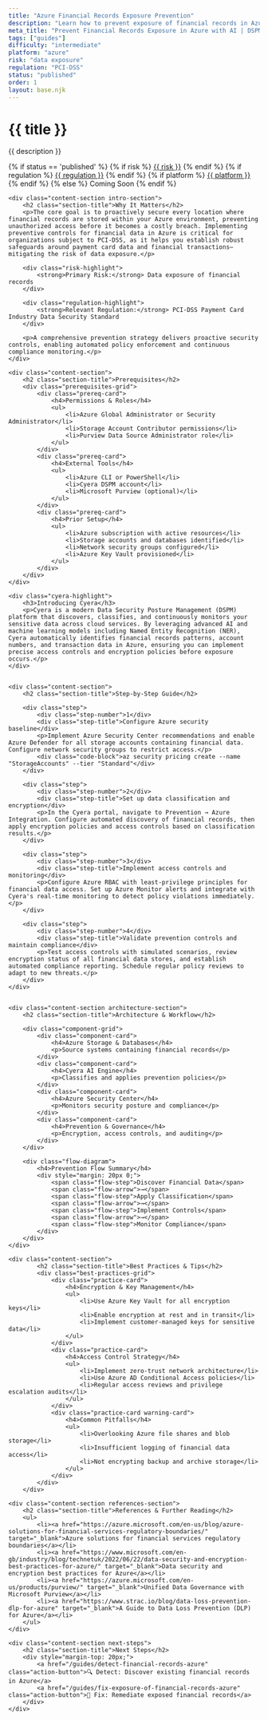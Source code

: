 ```yaml
---
title: "Azure Financial Records Exposure Prevention"
description: "Learn how to prevent exposure of financial records in Azure environments. Follow step-by-step guidance for PCI-DSS compliance."
meta_title: "Prevent Financial Records Exposure in Azure with AI | DSPM Guide"
tags: ["guides"]
difficulty: "intermediate"
platform: "azure"
risk: "data exposure"
regulation: "PCI-DSS"
status: "published"
order: 1
layout: base.njk
---
```


<div class="container">
    <div class="header">
        <h1>{{ title }}</h1>
        <p>{{ description }}</p>
        <div class="guide-tags-container">
			<div class="guide-tags-wrapper">
		    {% if status == 'published' %}
		        {% if risk %}
		        <a href="/risk/{{ risk | downcase | replace: ' ', '-' }}/" class="guide-tag risk">{{ risk }}</a>
		        {% endif %}
		        {% if regulation %}
		        <a href="/regulation/{{ regulation | downcase | replace: ' ', '-' }}/" class="guide-tag regulation">{{ regulation }}</a>
		        {% endif %}
		        {% if platform %}
		        <a href="/platforms/{{ platform | downcase | replace: ' ', '-' }}/" class="guide-tag platform">{{ platform }}</a>
		        {% endif %}
		    {% else %}
		        <span class="guide-tag coming-soon">Coming Soon</span>
		    {% endif %}
		</div>
		</div>
    </div>

    <div class="content-section intro-section">
        <h2 class="section-title">Why It Matters</h2>
        <p>The core goal is to proactively secure every location where financial records are stored within your Azure environment, preventing unauthorized access before it becomes a costly breach. Implementing preventive controls for financial data in Azure is critical for organizations subject to PCI-DSS, as it helps you establish robust safeguards around payment card data and financial transactions—mitigating the risk of data exposure.</p>
        
        <div class="risk-highlight">
            <strong>Primary Risk:</strong> Data exposure of financial records
        </div>
        
        <div class="regulation-highlight">
            <strong>Relevant Regulation:</strong> PCI-DSS Payment Card Industry Data Security Standard
        </div>
        
        <p>A comprehensive prevention strategy delivers proactive security controls, enabling automated policy enforcement and continuous compliance monitoring.</p>
    </div>

    <div class="content-section">
        <h2 class="section-title">Prerequisites</h2>
        <div class="prerequisites-grid">
            <div class="prereq-card">
                <h4>Permissions & Roles</h4>
                <ul>
                    <li>Azure Global Administrator or Security Administrator</li>
                    <li>Storage Account Contributor permissions</li>
                    <li>Purview Data Source Administrator role</li>
                </ul>
            </div>
            <div class="prereq-card">
                <h4>External Tools</h4>
                <ul>
                    <li>Azure CLI or PowerShell</li>
                    <li>Cyera DSPM account</li>
                    <li>Microsoft Purview (optional)</li>
                </ul>
            </div>
            <div class="prereq-card">
                <h4>Prior Setup</h4>
                <ul>
                    <li>Azure subscription with active resources</li>
                    <li>Storage accounts and databases identified</li>
                    <li>Network security groups configured</li>
                    <li>Azure Key Vault provisioned</li>
                </ul>
            </div>
        </div>
    </div>
	
    <div class="cyera-highlight">
        <h3>Introducing Cyera</h3>
        <p>Cyera is a modern Data Security Posture Management (DSPM) platform that discovers, classifies, and continuously monitors your sensitive data across cloud services. By leveraging advanced AI and machine learning models including Named Entity Recognition (NER), Cyera automatically identifies financial records patterns, account numbers, and transaction data in Azure, ensuring you can implement precise access controls and encryption policies before exposure occurs.</p>
    </div>
	

    <div class="content-section">
        <h2 class="section-title">Step-by-Step Guide</h2>
        
        <div class="step">
            <div class="step-number">1</div>
            <div class="step-title">Configure Azure security baseline</div>
            <p>Implement Azure Security Center recommendations and enable Azure Defender for all storage accounts containing financial data. Configure network security groups to restrict access.</p>
            <div class="code-block">az security pricing create --name "StorageAccounts" --tier "Standard"</div>
        </div>

        <div class="step">
            <div class="step-number">2</div>
            <div class="step-title">Set up data classification and encryption</div>
            <p>In the Cyera portal, navigate to Prevention → Azure Integration. Configure automated discovery of financial records, then apply encryption policies and access controls based on classification results.</p>
        </div>

        <div class="step">
            <div class="step-number">3</div>
            <div class="step-title">Implement access controls and monitoring</div>
            <p>Configure Azure RBAC with least-privilege principles for financial data access. Set up Azure Monitor alerts and integrate with Cyera's real-time monitoring to detect policy violations immediately.</p>
        </div>

        <div class="step">
            <div class="step-number">4</div>
            <div class="step-title">Validate prevention controls and maintain compliance</div>
            <p>Test access controls with simulated scenarios, review encryption status of all financial data stores, and establish automated compliance reporting. Schedule regular policy reviews to adapt to new threats.</p>
        </div>
    </div>


    <div class="content-section architecture-section">
        <h2 class="section-title">Architecture & Workflow</h2>
        
        <div class="component-grid">
            <div class="component-card">
                <h4>Azure Storage & Databases</h4>
                <p>Source systems containing financial records</p>
            </div>
            <div class="component-card">
                <h4>Cyera AI Engine</h4>
                <p>Classifies and applies prevention policies</p>
            </div>
            <div class="component-card">
                <h4>Azure Security Center</h4>
                <p>Monitors security posture and compliance</p>
            </div>
            <div class="component-card">
                <h4>Prevention & Governance</h4>
                <p>Encryption, access controls, and auditing</p>
            </div>
        </div>

        <div class="flow-diagram">
            <h4>Prevention Flow Summary</h4>
            <div style="margin: 20px 0;">
                <span class="flow-step">Discover Financial Data</span>
                <span class="flow-arrow">→</span>
                <span class="flow-step">Apply Classification</span>
                <span class="flow-arrow">→</span>
                <span class="flow-step">Implement Controls</span>
                <span class="flow-arrow">→</span>
                <span class="flow-step">Monitor Compliance</span>
            </div>
        </div>
    </div>

	<div class="content-section">
	        <h2 class="section-title">Best Practices & Tips</h2>
	        <div class="best-practices-grid">
	            <div class="practice-card">
	                <h4>Encryption & Key Management</h4>
	                <ul>
	                    <li>Use Azure Key Vault for all encryption keys</li>
	                    <li>Enable encryption at rest and in transit</li>
	                    <li>Implement customer-managed keys for sensitive data</li>
	                </ul>
	            </div>
	            <div class="practice-card">
	                <h4>Access Control Strategy</h4>
	                <ul>
	                    <li>Implement zero-trust network architecture</li>
	                    <li>Use Azure AD Conditional Access policies</li>
	                    <li>Regular access reviews and privilege escalation audits</li>
	                </ul>
	            </div>
	            <div class="practice-card warning-card">
	                <h4>Common Pitfalls</h4>
	                <ul>
	                    <li>Overlooking Azure file shares and blob storage</li>
	                    <li>Insufficient logging of financial data access</li>
	                    <li>Not encrypting backup and archive storage</li>
	                </ul>
	            </div>
	        </div>
	    </div>

    <div class="content-section references-section">
        <h2 class="section-title">References & Further Reading</h2>
        <ul>
            <li><a href="https://azure.microsoft.com/en-us/blog/azure-solutions-for-financial-services-regulatory-boundaries/" target="_blank">Azure solutions for financial services regulatory boundaries</a></li>
            <li><a href="https://www.microsoft.com/en-gb/industry/blog/technetuk/2022/06/22/data-security-and-encryption-best-practices-for-azure/" target="_blank">Data security and encryption best practices for Azure</a></li>
            <li><a href="https://azure.microsoft.com/en-us/products/purview/" target="_blank">Unified Data Governance with Microsoft Purview</a></li>
            <li><a href="https://www.strac.io/blog/data-loss-prevention-dlp-for-azure" target="_blank">A Guide to Data Loss Prevention (DLP) for Azure</a></li>
        </ul>
    </div>

    <div class="content-section next-steps">
        <h2 class="section-title">Next Steps</h2>
        <div style="margin-top: 20px;">
            <a href="/guides/detect-financial-records-azure" class="action-button">🔍 Detect: Discover existing financial records in Azure</a>
            <a href="/guides/fix-exposure-of-financial-records-azure" class="action-button">🔧 Fix: Remediate exposed financial records</a>
        </div>
    </div>
</div>